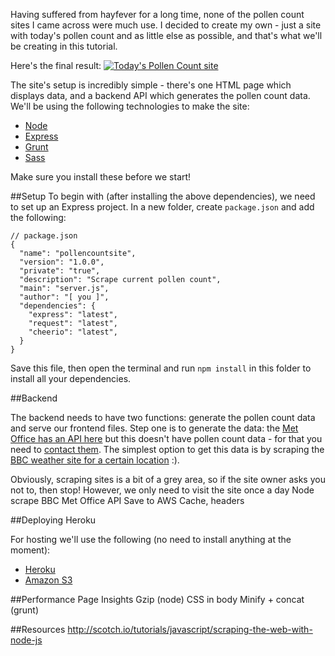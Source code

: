 Having suffered from hayfever for a long time, none of the pollen count sites I came across were much use. I decided to create my own - just a site with today's pollen count and as little else as possible, and that's what we'll be creating in this tutorial.

Here's the final result:
<a href="http://www.todayspollencount.uk" title="Today's Pollen Count site" target="_blank">
<img src="/static/images/projects/pollen/pollen.jpg" alt="Today's Pollen Count site">
</a>

The site's setup is incredibly simple - there's one HTML page which displays data, and a backend API which generates the pollen count data. We'll be using the following technologies to make the site:

- [Node](http://nodejs.org)
- [Express](http://expressjs.com/)
- [Grunt](http://gruntjs.com/)
- [Sass](http://sass-lang.com/)

Make sure you install these before we start! 

##Setup
To begin with (after installing the above dependencies), we need to set up an Express project. In a new folder, create `package.json` and add the following:

	// package.json
	{
	  "name": "pollencountsite",
	  "version": "1.0.0",
	  "private": "true",
	  "description": "Scrape current pollen count",
	  "main": "server.js",
	  "author": "[ you ]",
	  "dependencies": {
	    "express": "latest",
	    "request": "latest",
	    "cheerio": "latest",
	  }
	}

Save this file, then open the terminal and run `npm install` in this folder to install all your dependencies.

##Backend

The backend needs to have two functions: generate the pollen count data and serve our frontend files. Step one is to generate the data: the [Met Office has an API here](http://www.metoffice.gov.uk/datapoint) but this doesn't have pollen count data - for that you need to [contact them](http://www.metoffice.gov.uk/datapoint/product/uk-daily-site-specific-forecast). The simplest option to get this data is by scraping the [BBC weather site for a certain location](http://www.bbc.co.uk/weather/2643743) :). 

Obviously, scraping sites is a bit of a grey area, so if the site owner asks you not to, then stop! However, we only need to visit the site once a day
Node scrape
BBC
Met Office API
Save to AWS
Cache, headers

##Deploying
Heroku

For hosting we'll use the following (no need to install anything at the moment):

- [Heroku](https://www.heroku.com/)
- [Amazon S3](http://aws.amazon.com/s3/)

##Performance
Page Insights
Gzip (node)
CSS in body
Minify +  concat (grunt)

##Resources
http://scotch.io/tutorials/javascript/scraping-the-web-with-node-js
